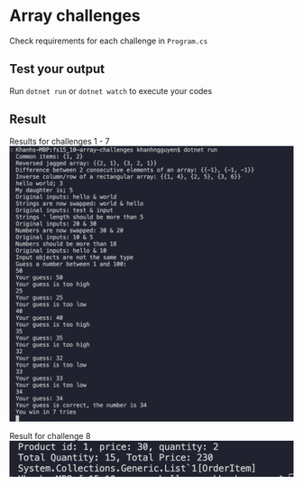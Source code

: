 # Array challenges

Check requirements for each challenge in `Program.cs`

## Test your output

Run `dotnet run` or `dotnet watch` to execute your codes

## Result
Results for challenges 1 - 7
![results challenges 1 - 7](./1to7.png)

Result for challenge 8
![result challenge 8](./8.png)
